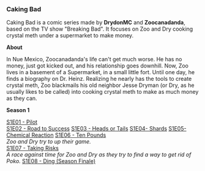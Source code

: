 ### **Caking Bad**  

Caking Bad is a comic series made by **DrydonMC** and **Zoocanadanda**, based on the TV show "Breaking Bad". It focuses on Zoo and Dry cooking crystal meth under a supermarket to make money.

**About**

In Nue Mexico, Zoocanadanda's life can't get much worse. He has no money, just got kicked out, and his relationship goes downhill. Now, Zoo lives in a basement of a Supermarket, in a small little fort. Until one day, he finds a biography on Dr. Heinz. Realizing he nearly has the tools to create crystal meth, Zoo blackmails his old neighbor Jesse Dryman (or Dry, as he usually likes to be called) into cooking crystal meth to make as much money as they can.

**Season 1**  

[S1E01 - Pilot](http://imgur.com/a/PL93N)  
[S1E02 - Road to Success](http://imgur.com/a/NNpSg)
[S1E03 - Heads or Tails](http://imgur.com/a/pok3b)
[S1E04- Shards](https://www.dropbox.com/sh/ezi5u05p27s1f9i/AAAdcOtMaMmCvsOD_l_yKB2Ja?dl=0)
[S1E05- Chemical Reaction](https://www.dropbox.com/sh/7qbvllrpk1og5q9/AADSj4pND1_eoQc4Ys6mULFqa?dl=0)
[S1E06 - Ten Pounds](https://www.dropbox.com/sh/0qh4rej70h542tg/AACMmjypC60UNn0VwuAXEf18a?dl=0)            
*Zoo and Dry try to up their game.*                    
[S1E07 - Taking Risks](https://www.dropbox.com/sh/qglu93ggzuk9lh7/AABS18KaHpIq0o19xVdVMOhfa?dl=0)                            
*A race against time for Zoo and Dry as they try to find a way to get rid of Poko.*
[S1E08 - Ding (Season Finale)](https://www.dropbox.com/sh/2ue0dbiap2i4g95/AABu26UXXVi8iYu55_ebz_kSa?dl=0)